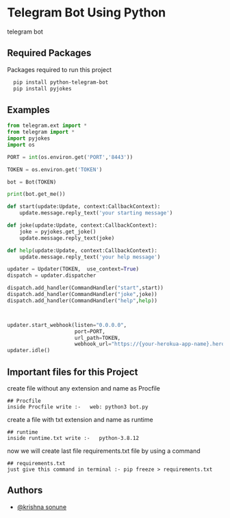 
# Telegram Bot Using Python

telegram bot 

##  Required Packages 

Packages required to run this project 

```bash
  pip install python-telegram-bot
  pip install pyjokes
```


## Examples

```python
from telegram.ext import *
from telegram import *
import pyjokes
import os

PORT = int(os.environ.get('PORT','8443'))

TOKEN = os.environ.get('TOKEN')

bot = Bot(TOKEN)

print(bot.get_me())

def start(update:Update, context:CallbackContext):
    update.message.reply_text('your starting message')

def joke(update:Update, context:CallbackContext):
    joke = pyjokes.get_joke()
    update.message.reply_text(joke)

def help(update:Update, context:CallbackContext):
    update.message.reply_text('your help message')

updater = Updater(TOKEN,  use_context=True)
dispatch = updater.dispatcher

dispatch.add_handler(CommandHandler("start",start))
dispatch.add_handler(CommandHandler("joke",joke))
dispatch.add_handler(CommandHandler("help",help))



updater.start_webhook(listen="0.0.0.0",
                      port=PORT,
                      url_path=TOKEN,
                      webhook_url="https://{your-herokua-app-name}.herokuapp.com/"+ TOKEN  )
updater.idle()
```


## Important files for this Project

create file without any extension and name as Procfile

    ## Procfile
    inside Procfile write :-   web: python3 bot.py

create a file with txt extension and name as runtime

    ## runtime
    inside runtime.txt write :-   python-3.8.12

now we will create last file requirements.txt file by using a command

    ## requirements.txt
    just give this command in terminal :- pip freeze > requirements.txt
## Authors

- [@krishna sonune](https://www.github.com/krishnasonune)

